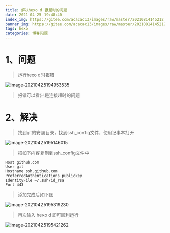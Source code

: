 ```yaml
---
title: 解决hexo d 报超时的问题
date: 2021-04-25 19:48:40
index_img: https://gitee.com/acacac13/images/raw/master/20210814145212.jpg
banner_img: https://gitee.com/acacac13/images/raw/master/20210814145212.jpg
tags: hexo
categories: 博客问题
---
```


# 1、问题

> 运行hexo d时报错

![image-20210425194953535](https://gitee.com/acacac13/images/raw/master/20210425194953.png)

> 报错可以看出是连接超时的问题

# 2、解决

> 找到git的安装目录，找到ssh_config文件，使用记事本打开

![image-20210425195146015](https://gitee.com/acacac13/images/raw/master/20210425195146.png)

> 把如下内容复制到ssh_config文件中

```
Host github.com
User git
Hostname ssh.github.com
PreferredAuthentications publickey
IdentityFile ~/.ssh/id_rsa
Port 443
```

> 添加完成后如下图

![image-20210425195319230](https://gitee.com/acacac13/images/raw/master/20210425195319.png)

> 再次输入 hexo d 即可顺利运行

![image-20210425195421262](https://gitee.com/acacac13/images/raw/master/20210425195421.png)